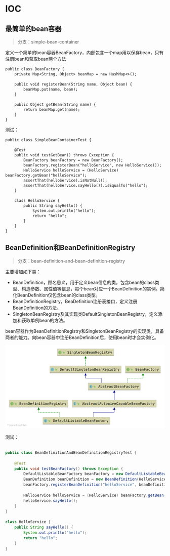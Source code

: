  # IOC
 ## 最简单的bean容器
 > 分支：simple-bean-container

定义一个简单的bean容器BeanFactory，内部包含一个map用以保存bean，只有注册bean和获取bean两个方法
```
public class BeanFactory {
	private Map<String, Object> beanMap = new HashMap<>();

	public void registerBean(String name, Object bean) {
		beanMap.put(name, bean);
	}

	public Object getBean(String name) {
		return beanMap.get(name);
	}
}
```
测试：
```
public class SimpleBeanContainerTest {

	@Test
	public void testGetBean() throws Exception {
		BeanFactory beanFactory = new BeanFactory();
		beanFactory.registerBean("helloService", new HelloService());
		HelloService helloService = (HelloService) beanFactory.getBean("helloService");
		assertThat(helloService).isNotNull();
		assertThat(helloService.sayHello()).isEqualTo("hello");
	}

	class HelloService {
		public String sayHello() {
			System.out.println("hello");
			return "hello";
		}
	}
}
```

## BeanDefinition和BeanDefinitionRegistry

> 分支：bean-definition-and-bean-definition-registry

主要增加如下类：

* BeanDefinition，顾名思义，用于定义bean信息的类，包含bean的class类型、构造参数、属性值等信息，每个bean对应一个BeanDefinition的实例。简化BeanDefinition仅包含bean的class类型。
* BeanDefinitionRegistry，BeaDefinition注册表接口，定义注册BeanDefinition的方法。
* SingletonBeanRegistry及其实现类DefaultSingletonBeanRegistry，定义添加和获取单例bean的方法。

bean容器作为BeanDefinitionRegistry和SingletonBeanRegistry的实现类，具备两者的能力。向bean容器中注册BeanDefinition后，使用bean时才会实例化。

![](./assets/bean-definition-and-bean-definition-registry.png)

测试：

```java

public class BeanDefinitionAndBeanDefinitionRegistryTest {

	@Test
	public void testBeanFactory() throws Exception {
		DefaultListableBeanFactory beanFactory = new DefaultListableBeanFactory();
		BeanDefinition beanDefinition = new BeanDefinition(HelloService.class);
		beanFactory.registerBeanDefinition("helloService", beanDefinition);

		HelloService helloService = (HelloService) beanFactory.getBean("helloService");
		helloService.sayHello();
	}
}

class HelloService {
	public String sayHello() {
		System.out.println("hello");
		return "hello";
	}
}

```
